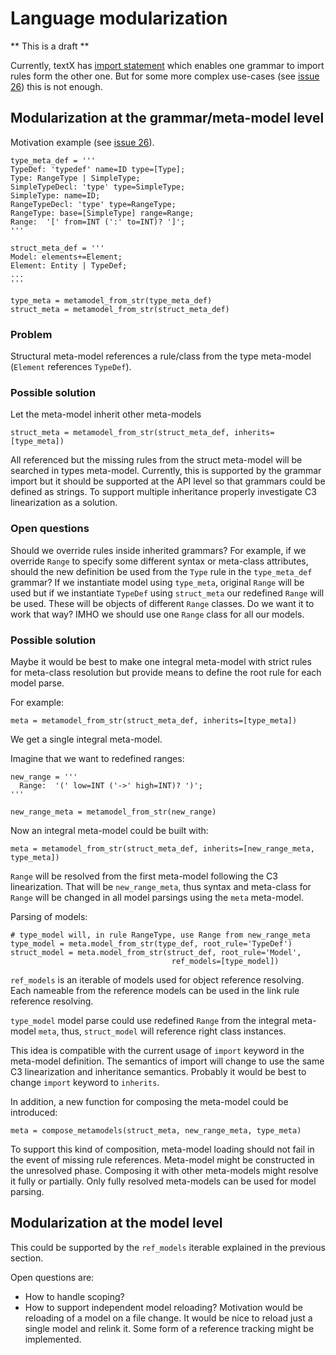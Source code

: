 # Language modularization

** This is a draft **

Currently, textX has [import
statement](http://igordejanovic.net/textX/grammar/#grammar-modularization)
which enables one grammar to import rules form the other one. But for some more
complex use-cases (see [issue 26](https://github.com/igordejanovic/textX/issues/26))
this is not enough.


## Modularization at the grammar/meta-model level


Motivation example (see [issue 26](https://github.com/igordejanovic/textX/issues/26)).


    type_meta_def = '''
    TypeDef: 'typedef' name=ID type=[Type];
    Type: RangeType | SimpleType;
    SimpleTypeDecl: 'type' type=SimpleType;
    SimpleType: name=ID;
    RangeTypeDecl: 'type' type=RangeType;
    RangeType: base=[SimpleType] range=Range;
    Range:  '[' from=INT (':' to=INT)? ']';
    '''

    struct_meta_def = '''
    Model: elements+=Element;
    Element: Entity | TypeDef;
    ...
    '''

    type_meta = metamodel_from_str(type_meta_def)
    struct_meta = metamodel_from_str(struct_meta_def)


###  Problem

Structural meta-model references a rule/class from the type meta-model
(`Element` references `TypeDef`).


### Possible solution

Let the meta-model inherit other meta-models

    struct_meta = metamodel_from_str(struct_meta_def, inherits=[type_meta])

All referenced but the missing rules from the struct meta-model will be
searched in types meta-model. Currently, this is supported by the
grammar import but it should be supported at the API level so that grammars
could be defined as strings. To support multiple inheritance properly
investigate C3 linearization as a solution.


### Open questions

Should we override rules inside inherited grammars? For example, if we
override `Range` to specify some different syntax or meta-class attributes,
should the new definition be used from the `Type` rule in the `type_meta_def`
grammar?  If we instantiate model using `type_meta`, original `Range` will
be used but if we instantiate `TypeDef` using `struct_meta` our redefined
`Range` will be used. These will be objects of different `Range` classes.
Do we want it to work that way? IMHO we should use one `Range` class for
all our models.


### Possible solution

Maybe it would be best to make one integral meta-model with strict rules
for meta-class resolution but provide means to define the root rule for each
model parse.

For example:
  
    meta = metamodel_from_str(struct_meta_def, inherits=[type_meta])

We get a single integral meta-model. 

Imagine that we want to redefined ranges:

    new_range = '''
      Range:  '(' low=INT ('->' high=INT)? ')';
    '''

    new_range_meta = metamodel_from_str(new_range)

Now an integral meta-model could be built with:

    meta = metamodel_from_str(struct_meta_def, inherits=[new_range_meta, type_meta])


`Range` will be resolved from the first meta-model following the C3
linearization.  That will be `new_range_meta`, thus syntax and meta-class for
`Range` will be changed in all model parsings using the `meta` meta-model.

Parsing of models:

    # type_model will, in rule RangeType, use Range from new_range_meta
    type_model = meta.model_from_str(type_def, root_rule='TypeDef')
    struct_model = meta.model_from_str(struct_def, root_rule='Model',
                                        ref_models=[type_model])

`ref_models` is an iterable of models used for object reference resolving.
Each nameable from the reference models can be used in the link rule reference
resolving.

`type_model` model parse could use redefined `Range` from the integral
meta-model `meta`, thus, `struct_model` will reference right class instances.

This idea is compatible with the current usage of `import` keyword in the
meta-model definition. The semantics of import will change to use the same C3
linearization and inheritance semantics. Probably it would be best to
change `import` keyword to `inherits`.

In addition, a new function for composing the meta-model could be introduced:

    meta = compose_metamodels(struct_meta, new_range_meta, type_meta)

To support this kind of composition, meta-model loading should not fail in the
event of missing rule references. Meta-model might be constructed in the unresolved
phase. Composing it with other meta-models might resolve it fully or
partially. Only fully resolved meta-models can be used for model parsing.


## Modularization at the model level

This could be supported by the `ref_models` iterable explained in the previous
section.

Open questions are:
 - How to handle scoping?
 - How to support independent model reloading? Motivation would be reloading of
   a model on a file change. It would be nice to reload just a single model and
   relink it. Some form of a reference tracking might be implemented.


